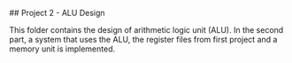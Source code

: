 ## Project 2 - ALU Design

This folder contains the design of arithmetic logic unit (ALU). In the second part, a system that uses the ALU, the register files from first project and a memory unit is implemented. 